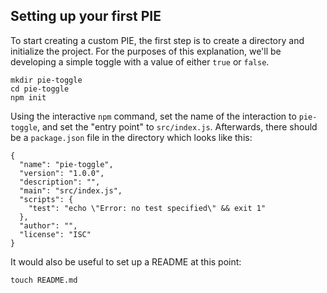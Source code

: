 ## Setting up your first PIE

To start creating a custom PIE, the first step is to create a directory and initialize the project. For the purposes of this explanation, we'll be developing a simple toggle with a value of either `true` or `false`.

    mkdir pie-toggle
    cd pie-toggle
    npm init

Using the interactive `npm` command, set the name of the interaction to `pie-toggle`, and set the "entry point" to `src/index.js`. Afterwards, there should be a `package.json` file in the directory which looks like this:

    {
      "name": "pie-toggle",
      "version": "1.0.0",
      "description": "",
      "main": "src/index.js",
      "scripts": {
        "test": "echo \"Error: no test specified\" && exit 1"
      },
      "author": "",
      "license": "ISC"
    }

It would also be useful to set up a README at this point:

    touch README.md